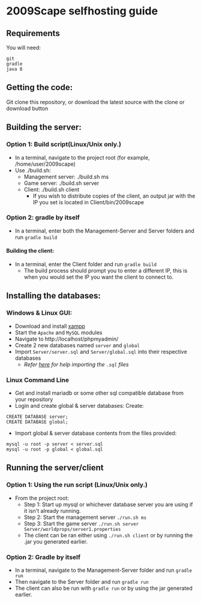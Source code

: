 # 2009Scape selfhosting guide

## Requirements
You will need:
```
git
gradle
java 8
```

## Getting the code:
Git clone this repository, or download the latest source with the clone or download button

## Building the server:
### Option 1: Build script(Linux/Unix only.)
- In a terminal, navigate to the project root (for example, /home/user/2009scape)
- Use ./build.sh:
  - Management server: ./build.sh ms
  - Game server: ./build.sh server
  - Client: ./build.sh client
    - If you wish to distribute copies of the client, an output jar with the IP you set is located in Client/bin/2009scape
### Option 2: gradle by itself
- In a terminal, enter both the Management-Server and Server folders and run `gradle build`

#### Building the client:
- In a terminal, enter the Client folder and run `gradle build`
  - The build process should prompt you to enter a different IP, this is when you would set the IP you want the client to connect to.

## Installing the databases:

### Windows & Linux GUI:
- Download and install [xampp](https://www.apachefriends.org/download.html)
- Start the `Apache` and `MySQL` modules
- Navigate to http://localhost/phpmyadmin/
- Create 2 new databases named `server` and `global`
- Import `Server/server.sql` and `Server/global.sql` into their respective databases
  - _Refer [here](https://www.thecodedeveloper.com/import-large-sql-files-xampp/) for help importing the `.sql` files_

### Linux Command Line
- Get and install mariadb or some other sql compatible database from your repository
- Login and create global & server databases:
Create:
```
CREATE DATABASE server;
CREATE DATABASE global;
```
- Import global & server database contents from the files provided:
```
mysql -u root -p server < server.sql
mysql -u root -p global < global.sql
```

## Running the server/client
### Option 1: Using the run script (Linux/Unix only.)
- From the project root:
  - Step 1: Start up mysql or whichever database server you are using if it isn't already running.
  - Step 2: Start the management server ``./run.sh ms``
  - Step 3: Start the game server ``./run.sh server Server/worldprops/server1.properties``
  - The client can be ran either using `./run.sh client` or by running the .jar you generated earlier.
  
### Option 2: Gradle by itself
- In a terminal, navigate to the Management-Server folder and run `gradle run`
- Then navigate to the Server folder and run `gradle run`
- The client can also be run with `gradle run` or by using the jar generated earlier.
